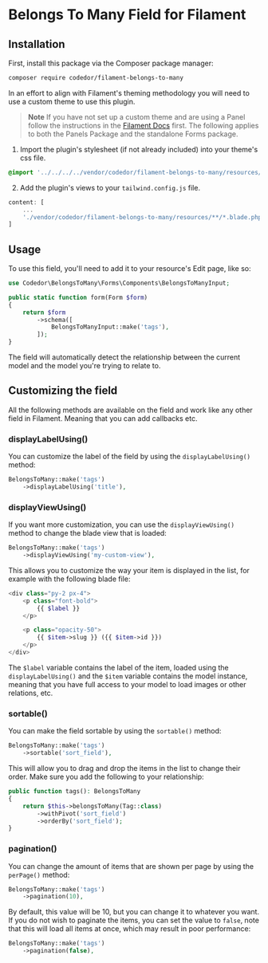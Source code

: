 # Belongs To Many Field for Filament

## Installation

First, install this package via the Composer package manager:

```bash
composer require codedor/filament-belongs-to-many
```

In an effort to align with Filament's theming methodology you will need to use a custom theme to use this plugin.

> **Note**
> If you have not set up a custom theme and are using a Panel follow the instructions in the [Filament Docs](https://filamentphp.com/docs/3.x/panels/themes#creating-a-custom-theme) first. The following applies to both the Panels Package and the standalone Forms package.

1. Import the plugin's stylesheet (if not already included) into your theme's css file.

```css
@import '../../../../vendor/codedor/filament-belongs-to-many/resources/css/plugin.css';
```

2. Add the plugin's views to your `tailwind.config.js` file.

```js
content: [
    ...
    './vendor/codedor/filament-belongs-to-many/resources/**/*.blade.php',
]
```

## Usage

To use this field, you'll need to add it to your resource's Edit page, like so:

```php
use Codedor\BelongsToMany\Forms\Components\BelongsToManyInput;

public static function form(Form $form)
{
    return $form
        ->schema([
            BelongsToManyInput::make('tags'),
        ]);
}
```

The field will automatically detect the relationship between the current model and the model you're trying to relate to.

## Customizing the field

All the following methods are available on the field and work like any other field in Filament.
Meaning that you can add callbacks etc.

### displayLabelUsing()

You can customize the label of the field by using the `displayLabelUsing()` method:

```php
BelongsToMany::make('tags')
    ->displayLabelUsing('title'),
```

### displayViewUsing()

If you want more customization, you can use the `displayViewUsing()` method to change the blade view that is loaded:

```php
BelongsToMany::make('tags')
    ->displayViewUsing('my-custom-view'),
```

This allows you to customize the way your item is displayed in the list, for example with the following blade file:

```php
<div class="py-2 px-4">
    <p class="font-bold">
        {{ $label }}
    </p>

    <p class="opacity-50">
        {{ $item->slug }} ({{ $item->id }})
    </p>
</div>
```

The `$label` variable contains the label of the item, loaded using the `displayLabelUsing()` and the `$item` variable contains the model instance, meaning that you have full access to your model to load images or other relations, etc.

### sortable()

You can make the field sortable by using the `sortable()` method:

```php
BelongsToMany::make('tags')
    ->sortable('sort_field'),
```

This will allow you to drag and drop the items in the list to change their order. Make sure you add the following to your relationship:

```php
public function tags(): BelongsToMany
{
    return $this->belongsToMany(Tag::class)
        ->withPivot('sort_field')
        ->orderBy('sort_field');
}
```

### pagination()

You can change the amount of items that are shown per page by using the `perPage()` method:

```php
BelongsToMany::make('tags')
    ->pagination(10),
```

By default, this value will be 10, but you can change it to whatever you want.
If you do not wish to paginate the items, you can set the value to `false`, note that this will load all items at once, which may result in poor performance:

```php
BelongsToMany::make('tags')
    ->pagination(false),
```

